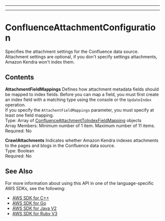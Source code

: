 --------

--------

# ConfluenceAttachmentConfiguration<a name="API_ConfluenceAttachmentConfiguration"></a>

Specifies the attachment settings for the Confluence data source\. Attachment settings are optional, if you don't specify settings attachments, Amazon Kendra won't index them\.

## Contents<a name="API_ConfluenceAttachmentConfiguration_Contents"></a>

 **AttachmentFieldMappings**   <a name="Kendra-Type-ConfluenceAttachmentConfiguration-AttachmentFieldMappings"></a>
Defines how attachment metadata fields should be mapped to index fields\. Before you can map a field, you must first create an index field with a matching type using the console or the `UpdateIndex` operation\.  
If you specify the `AttachentFieldMappings` parameter, you must specify at least one field mapping\.  
Type: Array of [ConfluenceAttachmentToIndexFieldMapping](API_ConfluenceAttachmentToIndexFieldMapping.md) objects  
Array Members: Minimum number of 1 item\. Maximum number of 11 items\.  
Required: No

 **CrawlAttachments**   <a name="Kendra-Type-ConfluenceAttachmentConfiguration-CrawlAttachments"></a>
Indicates whether Amazon Kendra indexes attachments to the pages and blogs in the Confluence data source\.   
Type: Boolean  
Required: No

## See Also<a name="API_ConfluenceAttachmentConfiguration_SeeAlso"></a>

For more information about using this API in one of the language\-specific AWS SDKs, see the following:
+  [ AWS SDK for C\+\+](https://docs.aws.amazon.com/goto/SdkForCpp/kendra-2019-02-03/ConfluenceAttachmentConfiguration) 
+  [ AWS SDK for Go](https://docs.aws.amazon.com/goto/SdkForGoV1/kendra-2019-02-03/ConfluenceAttachmentConfiguration) 
+  [ AWS SDK for Java V2](https://docs.aws.amazon.com/goto/SdkForJavaV2/kendra-2019-02-03/ConfluenceAttachmentConfiguration) 
+  [ AWS SDK for Ruby V3](https://docs.aws.amazon.com/goto/SdkForRubyV3/kendra-2019-02-03/ConfluenceAttachmentConfiguration) 